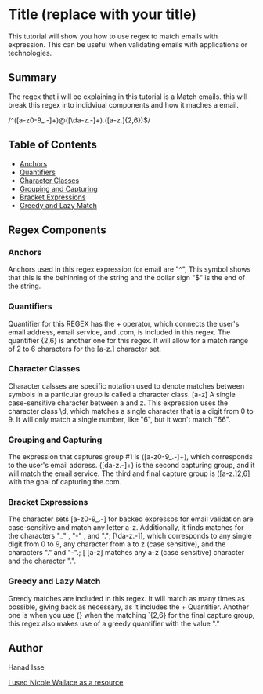 # Title (replace with your title)

This tutorial will show you how to use regex to match emails with expression. This can be useful when validating emails with applications or technologies.

## Summary

The regex that i will be explaining in this tutorial is a Match emails. this will break this regex into indidviual components and how it maches a email. 


/^([a-z0-9_\.-]+)@([\da-z\.-]+)\.([a-z\.]{2,6})$/

## Table of Contents

- [Anchors](#anchors)
- [Quantifiers](#quantifiers)
- [Character Classes](#character-classes)
- [Grouping and Capturing](#grouping-and-capturing)
- [Bracket Expressions](#bracket-expressions)
- [Greedy and Lazy Match](#greedy-and-lazy-match)


## Regex Components

### Anchors
Anchors used in this regex expression for email are "^", This symbol shows that this is the behinning of the string and the dollar sign "$" is the end of the string.

### Quantifiers
Quantifier for this REGEX has the + operator, which connects the user's email address, email service, and .com, is included in this regex. The quantifier {2,6} is another one for this regex. It will allow for a match range of 2 to 6 characters for the [a-z\.] character set.


### Character Classes
Character calsses are specific notation used to denote matches between symbols in a particular group is called a character class. [a-z] A single case-sensitive character between a and z. This expression uses the character class \d, which matches a single character that is a digit from 0 to 9. It will only match a single number, like "6", but it won't match "66".


### Grouping and Capturing

The expression that captures group #1 is ([a-z0-9_.-]+), which corresponds to the user's email address. ([da-z.-]+) is the second capturing group, and it will match the email service. The third and final capture group is ([a-z.]2,6] with the goal of capturing the.com.

### Bracket Expressions
The character sets [a-z0-9_\.-] for backed expressos for email validation are case-sensitive and match any letter a-z. Additionally, it finds matches for the characters "_" , "-" , and "."; [\da-z\.-]], which corresponds to any single digit from 0 to 9, any character from a to z (case sensitive), and the characters "." and "-".; [ [a-z] matches any a-z (case sensitive) character and the character ".".

### Greedy and Lazy Match
Greedy matches are included in this regex. It will match as many times as possible, giving back as necessary, as it includes the + Quantifier. Another one is when you use {} when the matching `{2,6} for the final capture group, this regex also makes use of a greedy quantifier with the value "."


## Author
Hanad Isse 

[I used Nicole Wallace as a resource](https://github.com/nicolewallace09)



